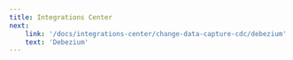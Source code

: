 ```yaml
---
title: Integrations Center
next:
    link: '/docs/integrations-center/change-data-capture-cdc/debezium'
    text: 'Debezium'
---    
```

<Index></Index>
